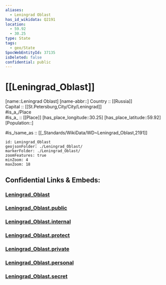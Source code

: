 ```yaml
---
aliases:
  - Leningrad Oblast
has_id_wikidata: Q2191
location:
  - 59.92
  - 30.25
type: State
tags:
  - geo/State
SpocWebEntityId: 37135
isDeleted: false
confidential: public
---
```


# [[Leningrad_Oblast]]

[name::Leningrad Oblast] 
[name-abbr::] 
Country :: [[Russia]]  
Capital :: [[St.Petersburg,City/City/Leningrad]]  
#is_a_/Place  
#is_a_ :: [[Place]] 
[has_place_longitude::30.25] 
[has_place_latitude::59.92] 
[Population::] 

#is_/same_as :: [[_Standards/WikiData/WD~Leningrad_Oblast,2191]] 

```leaflet
id: Leningrad_Oblast
geojsonFolder: ./Leningrad_Oblast/
markerFolder: ./Leningrad_Oblast/
zoomFeatures: true 
minZoom: 4 
maxZoom: 18
```


## Confidential Links & Embeds: 

### [Leningrad_Oblast](/_Standards/Earth/Continent/Europe/Europe~East/Russia/Russia~NorthWest/Leningrad_Oblast.md) 

### [Leningrad_Oblast.public](/_public/Earth/Continent/Europe/Europe~East/Russia/Russia~NorthWest/Leningrad_Oblast.public.md) 

### [Leningrad_Oblast.internal](/_internal/Earth/Continent/Europe/Europe~East/Russia/Russia~NorthWest/Leningrad_Oblast.internal.md) 

### [Leningrad_Oblast.protect](/_protect/Earth/Continent/Europe/Europe~East/Russia/Russia~NorthWest/Leningrad_Oblast.protect.md) 

### [Leningrad_Oblast.private](/_private/Earth/Continent/Europe/Europe~East/Russia/Russia~NorthWest/Leningrad_Oblast.private.md) 

### [Leningrad_Oblast.personal](/_personal/Earth/Continent/Europe/Europe~East/Russia/Russia~NorthWest/Leningrad_Oblast.personal.md) 

### [Leningrad_Oblast.secret](/_secret/Earth/Continent/Europe/Europe~East/Russia/Russia~NorthWest/Leningrad_Oblast.secret.md)

